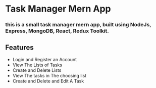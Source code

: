 # Task Manager Mern App

### this is a small task manager mern app,  built using NodeJs, Express, MongoDB, React, Redux Toolkit.

## Features

- Login and Register an Account
- View The Lists of Tasks
- Create and Delete Lists
- View The tasks in The choosing list
- Create and Delete and Edit A Task
